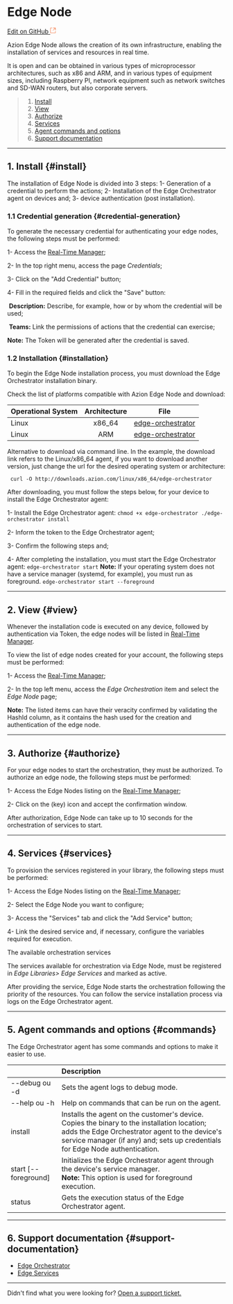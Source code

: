 # Edge **Node**

[Edit on GitHub <svg width="14" height="14" xmlns="http://www.w3.org/2000/svg"><g fill="none" stroke="#F3652B"><path d="M4.81.71H.672v11.43H12.1V8.001" stroke-width=".8"/><path d="M6.87.786h5.155V5.94M6.31 6.5L12.026.786"/></g></svg>](https://github.com/aziontech/docs_en/edit/master/edge-orchestrator/edge-nodes/index.md)

Azion Edge Node allows the creation of its own infrastructure, enabling the installation of services and resources in real time.

It is open and can be obtained in various types of microprocessor architectures, such as x86 and ARM, and in various types of equipment sizes, including Raspberry PI, network equipment such as network switches and SD-WAN routers, but also corporate servers.

> 1. [Install](#install)
> 2. [View](#View)
> 3. [Authorize](#authorize)
> 5. [Services](#services)
> 5. [Agent commands and options](#commands)
> 6. [Support documentation](#support-documentation)

---

## 1. Install {#install}

The installation of Edge Node is divided into 3 steps: 1- Generation of a credential to perform the actions; 2- Installation of the Edge Orchestrator agent on devices and; 3- device authentication (post installation).

### 1.1 Credential generation {#credential-generation}

To generate the necessary credential for authenticating your edge nodes, the following steps must be performed:	

1- Access the [Real-Time Manager](https://manager.azion.com/);

2- In the top right menu, access the page *Credentials*;

3- Click on the "Add Credential" button;

4- Fill in the required fields and click the "Save" button:

​	**Description:** Describe, for example, how or by whom the credential will be used;

​	**Teams:** Link the permissions of actions that the credential can exercise;

**Note:** The Token will be generated after the credential is saved.

### 1.2 Installation {#installation}

To begin the Edge Node installation process, you must download the Edge Orchestrator installation binary.

Check the list of platforms compatible with Azion Edge Node and download:

| Operational System | Architecture | File                                                         |
| :----------------- | :----------: | ------------------------------------------------------------ |
| Linux              |    x86_64    | [edge-orchestrator](http://downloads.azion.com/linux/x86-64/edge-orchestrator) |
| Linux              |     ARM      | [edge-orchestrator](http://downloads.azion.com/linux/arm/edge-orchestrator) |

Alternative to download via command line. In the example, the download link refers to the Linux/x86_64 agent, if you want to download another version, just change the url for the desired operating system or architecture:

` curl -O http://downloads.azion.com/linux/x86_64/edge-orchestrator`

After downloading, you must follow the steps below, for your device to install the Edge Orchestrator agent:

1- Install the Edge Orchestrator agent:
`chmod +x edge-orchestrator
./edge-orchestrator install`

2- Inform the token to the Edge Orchestrator agent;

3- Confirm the following steps and;

4- After completing the installation, you must start the Edge Orchestrator agent:
`edge-orchestrator start`
**Note:** If your operating system does not have a service manager (systemd, for example), you must run as foreground.
`edge-orchestrator start --foreground`

---

## 2. View {#view}

Whenever the installation code is executed on any device, followed by authentication via Token, the edge nodes will be listed in [Real-Time Manager](https://manager.azion.com/).

To view the list of edge nodes created for your account, the following steps must be performed:

1- Access the [Real-Time Manager](https://manager.azion.com/);

2- In the top left menu, access the *Edge Orchestration* item and select the *Edge Node* page;

**Note:** The listed items can have their veracity confirmed by validating the HashId column, as it contains the hash used for the creation and authentication of the edge node. 

---

## 3. Authorize {#authorize}

For your edge nodes to start the orchestration, they must be authorized. To authorize an edge node, the following steps must be performed:

1- Access the Edge Nodes listing on the [Real-Time Manager](https://manager.azion.com/);

2- Click on the (key) icon and accept the confirmation window.

After authorization, Edge Node can take up to 10 seconds for the orchestration of services to start.

---

## 4. Services {#services}

To provision the services registered in your library, the following steps must be performed:

1- Access the Edge Nodes listing on the [Real-Time Manager](https://manager.azion.com/);

2- Select the Edge Node you want to configure;

3- Access the "Services" tab and click the "Add Service" button;

4- Link the desired service and, if necessary, configure the variables required for execution.

The available orchestration services

The services available for orchestration via Edge Node, must be registered in *Edge Libraries> Edge Services* and marked as active.

After providing the service, Edge Node starts the orchestration following the priority of the resources. You can follow the service installation process via logs on the Edge Orchestrator agent.

---

## 5. Agent commands and options {#commands}

The Edge Orchestrator agent has some commands and options to make it easier to use.

|                      | Description                                                  |
| :------------------- | :----------------------------------------------------------- |
| --debug ou -d        | Sets the agent logs to debug mode.                           |
| --help ou -h         | Help on commands that can be run on the agent.               |
| install              | Installs the agent on the customer's device. Copies the binary to the installation location; adds the Edge Orchestrator agent to the device's service manager (if any) and; sets up credentials for Edge Node authentication. |
| start [--foreground] | Initializes the Edge Orchestrator agent through the device's service manager.<br /> **Note:** This option is used for foreground execution. |
| status               | Gets the execution status of the Edge Orchestrator agent.    |

---

## 6. Support documentation {#support-documentation}

- [Edge Orchestrator](https://www.azion.com/en/documentation/products/edge-orchestrator)
- [Edge Services](https://www.azion.com/en/documentation/products/edge-orchestrator/edge-services)

---

Didn't find what you were looking for? [Open a support ticket.](https://tickets.azion.com/)